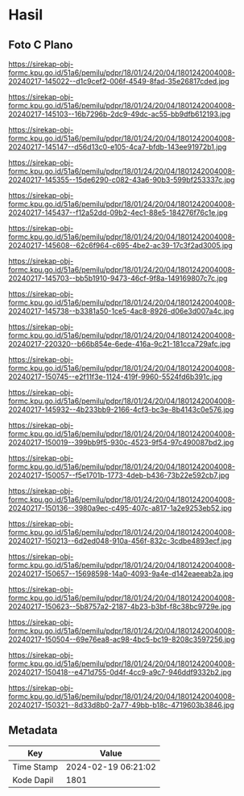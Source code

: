 # Hasil

## Foto C Plano

https://sirekap-obj-formc.kpu.go.id/51a6/pemilu/pdpr/18/01/24/20/04/1801242004008-20240217-145022--d1c9cef2-006f-4549-8fad-35e26817cded.jpg

https://sirekap-obj-formc.kpu.go.id/51a6/pemilu/pdpr/18/01/24/20/04/1801242004008-20240217-145103--16b7296b-2dc9-49dc-ac55-bb9dfb612193.jpg

https://sirekap-obj-formc.kpu.go.id/51a6/pemilu/pdpr/18/01/24/20/04/1801242004008-20240217-145147--d56d13c0-e105-4ca7-bfdb-143ee91972b1.jpg

https://sirekap-obj-formc.kpu.go.id/51a6/pemilu/pdpr/18/01/24/20/04/1801242004008-20240217-145355--15de6290-c082-43a6-90b3-599bf253337c.jpg

https://sirekap-obj-formc.kpu.go.id/51a6/pemilu/pdpr/18/01/24/20/04/1801242004008-20240217-145437--f12a52dd-09b2-4ec1-88e5-184276f76c1e.jpg

https://sirekap-obj-formc.kpu.go.id/51a6/pemilu/pdpr/18/01/24/20/04/1801242004008-20240217-145608--62c6f964-c695-4be2-ac39-17c3f2ad3005.jpg

https://sirekap-obj-formc.kpu.go.id/51a6/pemilu/pdpr/18/01/24/20/04/1801242004008-20240217-145703--bb5b1910-9473-46cf-9f8a-149169807c7c.jpg

https://sirekap-obj-formc.kpu.go.id/51a6/pemilu/pdpr/18/01/24/20/04/1801242004008-20240217-145738--b3381a50-1ce5-4ac8-8926-d06e3d007a4c.jpg

https://sirekap-obj-formc.kpu.go.id/51a6/pemilu/pdpr/18/01/24/20/04/1801242004008-20240217-220320--b66b854e-6ede-416a-9c21-181cca729afc.jpg

https://sirekap-obj-formc.kpu.go.id/51a6/pemilu/pdpr/18/01/24/20/04/1801242004008-20240217-150745--e2f11f3e-1124-419f-9960-5524fd6b391c.jpg

https://sirekap-obj-formc.kpu.go.id/51a6/pemilu/pdpr/18/01/24/20/04/1801242004008-20240217-145932--4b233bb9-2166-4cf3-bc3e-8b4143c0e576.jpg

https://sirekap-obj-formc.kpu.go.id/51a6/pemilu/pdpr/18/01/24/20/04/1801242004008-20240217-150019--399bb9f5-930c-4523-9f54-97c490087bd2.jpg

https://sirekap-obj-formc.kpu.go.id/51a6/pemilu/pdpr/18/01/24/20/04/1801242004008-20240217-150057--f5e1701b-1773-4deb-b436-73b22e592cb7.jpg

https://sirekap-obj-formc.kpu.go.id/51a6/pemilu/pdpr/18/01/24/20/04/1801242004008-20240217-150136--3980a9ec-c495-407c-a817-1a2e9253eb52.jpg

https://sirekap-obj-formc.kpu.go.id/51a6/pemilu/pdpr/18/01/24/20/04/1801242004008-20240217-150213--6d2ed048-910a-456f-832c-3cdbe4893ecf.jpg

https://sirekap-obj-formc.kpu.go.id/51a6/pemilu/pdpr/18/01/24/20/04/1801242004008-20240217-150657--15698598-14a0-4093-9a4e-d142eaeeab2a.jpg

https://sirekap-obj-formc.kpu.go.id/51a6/pemilu/pdpr/18/01/24/20/04/1801242004008-20240217-150623--5b8757a2-2187-4b23-b3bf-f8c38bc9729e.jpg

https://sirekap-obj-formc.kpu.go.id/51a6/pemilu/pdpr/18/01/24/20/04/1801242004008-20240217-150504--69e76ea8-ac98-4bc5-bc19-8208c3597256.jpg

https://sirekap-obj-formc.kpu.go.id/51a6/pemilu/pdpr/18/01/24/20/04/1801242004008-20240217-150418--e471d755-0d4f-4cc9-a9c7-946ddf9332b2.jpg

https://sirekap-obj-formc.kpu.go.id/51a6/pemilu/pdpr/18/01/24/20/04/1801242004008-20240217-150321--8d33d8b0-2a77-49bb-b18c-4719603b3846.jpg


## Metadata

| Key        | Value               |
| ---------- | ------------------- |
| Time Stamp | 2024-02-19 06:21:02 |
| Kode Dapil | 1801                |



